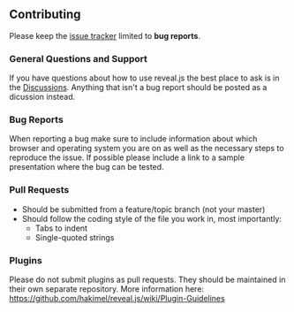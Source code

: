 ## Contributing
Please keep the [issue tracker](https://github.com/hakimel/reveal.js/issues) limited to **bug reports**.


### General Questions and Support
If you have questions about how to use reveal.js the best place to ask is in the [Discussions](https://github.com/hakimel/reveal.js/discussions). Anything that isn't a bug report should be posted as a dicussion instead.


### Bug Reports
When reporting a bug make sure to include information about which browser and operating system you are on as well as the necessary steps to reproduce the issue. If possible please include a link to a sample presentation where the bug can be tested.


### Pull Requests
- Should be submitted from a feature/topic branch (not your master)
- Should follow the coding style of the file you work in, most importantly:
  - Tabs to indent
  - Single-quoted strings


### Plugins
Please do not submit plugins as pull requests. They should be maintained in their own separate repository. More information here: https://github.com/hakimel/reveal.js/wiki/Plugin-Guidelines
